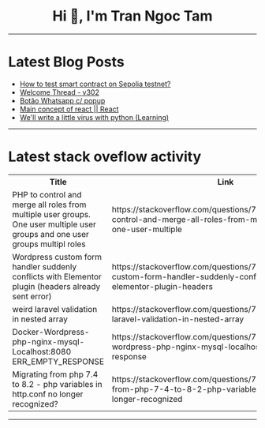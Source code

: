 <h1 align="center">Hi 👋, I'm Tran Ngoc Tam</h1>

---

# Latest Blog Posts 
<!-- BLOG-POST-LIST:START -->
- [How to test smart contract on Sepolia testnet?](https://dev.to/steven-dev/how-to-test-smart-contract-on-sepolia-testnet-i1d)
- [Welcome Thread - v302](https://dev.to/devteam/welcome-thread-v302-1m81)
- [Botão Whatsapp c/ popup](https://dev.to/econowmeet_3372287404e3c6/botao-whatsapp-c-popup-2hia)
- [Main concept of react || React](https://dev.to/04anilr/main-concept-of-react-react-342o)
- [We&#39;ll write a little virus with python &lpar;Learning&rpar;](https://dev.to/mikey_developer/well-write-a-little-virus-with-python-learning-m2k)
<!-- BLOG-POST-LIST:END -->

---

# Latest stack oveflow activity
<table>
  <tr><th>Title</th><th>Link</th></tr>
  <!-- STACKOVERFLOW:START --><tr><td>PHP to control and merge all roles from multiple user groups. One user multiple user groups and one user groups multipl roles</td><td>https://stackoverflow.com/questions/79183365/php-to-control-and-merge-all-roles-from-multiple-user-groups-one-user-multiple</td></tr><tr><td>Wordpress custom form handler suddenly conflicts with Elementor plugin &lpar;headers already sent error&rpar;</td><td>https://stackoverflow.com/questions/79183247/wordpress-custom-form-handler-suddenly-conflicts-with-elementor-plugin-headers</td></tr><tr><td>weird laravel validation in nested array</td><td>https://stackoverflow.com/questions/79183040/weird-laravel-validation-in-nested-array</td></tr><tr><td>Docker-Wordpress-php-nginx-mysql- Localhost:8080 ERR_EMPTY_RESPONSE</td><td>https://stackoverflow.com/questions/79182983/docker-wordpress-php-nginx-mysql-localhost8080-err-empty-response</td></tr><tr><td>Migrating from php 7.4 to 8.2 - php variables in http.conf no longer recognized?</td><td>https://stackoverflow.com/questions/79182913/migrating-from-php-7-4-to-8-2-php-variables-in-http-conf-no-longer-recognized</td></tr><!-- STACKOVERFLOW:END -->
</table>

---


